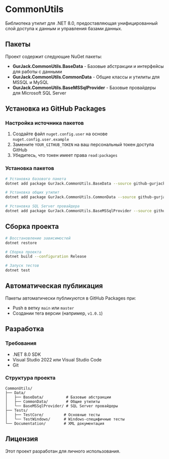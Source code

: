 # CommonUtils

Библиотека утилит для .NET 8.0, предоставляющая унифицированный слой доступа к данным и управления базами данных.

## Пакеты

Проект содержит следующие NuGet пакеты:

- **GurJack.CommonUtils.BaseData** - Базовые абстракции и интерфейсы для работы с данными
- **GurJack.CommonUtils.CommonData** - Общие классы и утилиты для MSSQL и MySQL
- **GurJack.CommonUtils.BaseMSSqlProvider** - Базовые провайдеры для Microsoft SQL Server

## Установка из GitHub Packages

### Настройка источника пакетов

1. Создайте файл `nuget.config.user` на основе `nuget.config.user.example`
2. Замените `YOUR_GITHUB_TOKEN` на ваш персональный токен доступа GitHub
3. Убедитесь, что токен имеет права `read:packages`

### Установка пакетов

```bash
# Установка базового пакета
dotnet add package GurJack.CommonUtils.BaseData --source github-gurjack

# Установка общих утилит
dotnet add package GurJack.CommonUtils.CommonData --source github-gurjack

# Установка SQL Server провайдера
dotnet add package GurJack.CommonUtils.BaseMSSqlProvider --source github-gurjack
```

## Сборка проекта

```bash
# Восстановление зависимостей
dotnet restore

# Сборка проекта
dotnet build --configuration Release

# Запуск тестов
dotnet test
```

## Автоматическая публикация

Пакеты автоматически публикуются в GitHub Packages при:
- Push в ветку `main` или `master`
- Создании тега версии (например, `v1.0.1`)

## Разработка

### Требования

- .NET 8.0 SDK
- Visual Studio 2022 или Visual Studio Code
- Git

### Структура проекта

```
CommonUtils/
├── Data/
│   ├── BaseData/          # Базовые абстракции
│   ├── CommonData/        # Общие утилиты
│   └── BaseMSSqlProvider/ # SQL Server провайдеры
├── Tests/
│   ├── TestCore/         # Основные тесты
│   └── TestWindows/      # Windows-специфичные тесты
└── Documentation/        # XML документация
```

## Лицензия

Этот проект разработан для личного использования.
